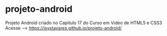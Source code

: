 # projeto-android
Projeto Android criado no Capitulo 17 do Curso em Video de HTML5 e CSS3
Acesse -->  https://isystavares.github.io/projeto-android/

